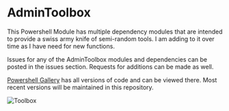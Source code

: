 # AdminToolbox
This Powershell Module has multiple dependency modules that are intended to provide a swiss army knife of semi-random tools. I am adding to it over time as I have need for new functions.

Issues for any of the AdminToolbox modules and dependencies can be posted in the issues section. Requests for additions can be made as well.

[Powershell Gallery](https://www.powershellgallery.com/packages/AdminToolbox/) has all versions of code and can be viewed there. Most recent versions will be maintained in this repository.

![Toolbox](https://github.com/TheTaylorLee/AdminToolbox/blob/master/Images/toolboxShell2.png)